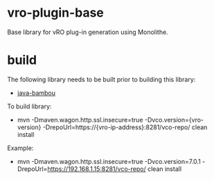 # vro-plugin-base

Base library for vRO plug-in generation using Monolithe.

# build

The following library needs to be built prior to building this library:

* [java-bambou](https://github.com/nuagenetworks/java-bambou)

To build library: 

* mvn -Dmaven.wagon.http.ssl.insecure=true -Dvco.version={vro-version} -DrepoUrl=https://{vro-ip-address}:8281/vco-repo/ clean install

Example:

* mvn -Dmaven.wagon.http.ssl.insecure=true -Dvco.version=7.0.1 -DrepoUrl=https://192.168.1.15:8281/vco-repo/ clean install
